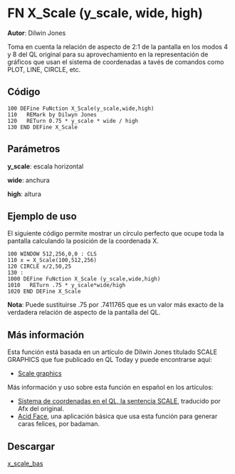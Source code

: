 # FN X_Scale (y_scale, wide, high)
**Autor**: Dilwin Jones

Toma en cuenta la relación de aspecto de 2:1 de la pantalla en los modos 4 y 8 del QL original para su aprovechamiento en la representación de gráficos que usan el sistema de coordenadas a tavés de comandos como PLOT, LINE, CIRCLE, etc.

## Código

```BASIC
100 DEFine FuNction X_Scale(y_scale,wide,high)
110   REMark by Dilwyn Jones
120   RETurn 0.75 * y_scale * wide / high
130 END DEFine X_Scale
```

## Parámetros

**y_scale**: escala horizontal

**wide**: anchura

**high**: altura

## Ejemplo de uso

El siguiente código permite mostrar un círculo perfecto que ocupe toda la pantalla calculando la posición de la coordenada X.

```BASIC
100 WINDOW 512,256,0,0 : CLS
110 x = X_Scale(100,512,256)
120 CIRCLE x/2,50,25
130 :
1000 DEFine FuNction X_Scale (y_scale,wide,high)
1010   RETurn .75 * y_scale*wide/high
1020 END DEFine X_Scale
```

**Nota**: Puede sustituirse .75 por .7411765 que es un valor más exacto de la verdadera relación de aspecto de la pantalla del QL.

## Más información
Esta función está basada en un artículo de Dilwin Jones titulado SCALE GRAPHICS que fue publicado en QL Today y puede encontrarse aquí:

- [Scale graphics](https://www.dilwyn.qlforum.co.uk/docs/articles/scales.zip)

Más información y uso sobre esta función en español en los artículos:

- [Sistema de coordenadas en el QL, la sentencia SCALE](https://sinclairqles.wordpress.com/2014/03/25/sistema-de-coordenadas-en-el-ql/), traducido por Afx del original.
- [Acid Face](https://foro.speccy.org/viewtopic.php?p=15624&hilit=acid+face#p15624), una aplicación básica que usa esta función para generar caras felices, por badaman.

## Descargar

[x_scale_bas](../code/x_scale_bas)
